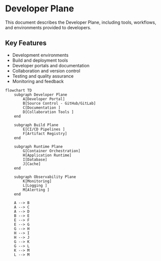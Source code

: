 # Developer Plane

This document describes the Developer Plane, including tools, workflows, and environments provided to developers.

## Key Features

- Development environments
- Build and deployment tools
- Developer portals and documentation
- Collaboration and version control
- Testing and quality assurance
- Monitoring and feedback

```mermaid
flowchart TD
    subgraph Developer Plane
        A[Developer Portal]
        B[Source Control - GitHub/GitLab]
        C[Documentation ]
        D[Collaboration Tools ]
    end

    subgraph Build Plane
        E[CI/CD Pipelines ]
        F[Artifact Registry]
    end

    subgraph Runtime Plane
        G[Container Orchestration]
        H[Application Runtime]
        I[Database]
        J[Cache]
    end

    subgraph Observability Plane
        K[Monitoring]
        L[Logging ]
        M[Alerting ]
    end

    A --> B
    A --> C
    A --> D
    B --> E
    E --> F
    E --> G
    G --> H
    H --> I
    H --> J
    G --> K
    G --> L
    K --> M
    L --> M
```